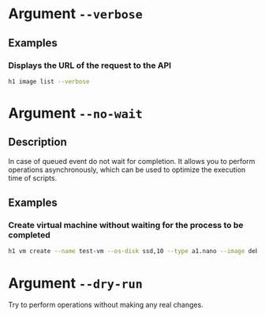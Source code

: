 # Argument ```--verbose```

## Examples

### Displays the URL of the request to the API

```bash
h1 image list --verbose
```

# Argument ``--no-wait``

## Description

In case of queued event do not wait for completion. It allows you to perform operations
asynchronously, which can be used to optimize the execution time of scripts.

## Examples

### Create virtual machine without waiting for the process to be completed
```bash
h1 vm create --name test-vm --os-disk ssd,10 --type a1.nano --image debian --ssh my-ssh --no-wait
```

# Argument ``--dry-run``

Try to perform operations without making any real changes.